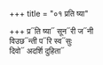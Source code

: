+++
title = "०१ प्रति ष्या"

+++
प्र᳓ति ष्या᳓ सून᳓री ज᳓नी  
विउछ᳓न्ती प᳓रि स्व᳓सुः  
दिवो᳓ अदर्शि दुहिता᳓